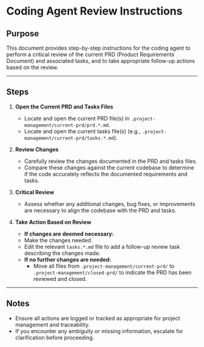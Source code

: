 # Coding Agent Review Instructions

## Purpose

This document provides step-by-step instructions for the coding agent to perform a critical review of the current PRD (Product Requirements Document) and associated tasks, and to take appropriate follow-up actions based on the review.

---

## Steps

1. **Open the Current PRD and Tasks Files**

   - Locate and open the current PRD file(s) in `.project-management/current-prd/prd.*.md`.
   - Locate and open the current tasks file(s) (e.g., `.project-management/current-prd/tasks.*.md`).

2. **Review Changes**

   - Carefully review the changes documented in the PRD and tasks files.
   - Compare these changes against the current codebase to determine if the code accurately reflects the documented requirements and tasks.

3. **Critical Review**

   - Assess whether any additional changes, bug fixes, or improvements are necessary to align the codebase with the PRD and tasks.

4. **Take Action Based on Review**
   - **If changes are deemed necessary:**
   - Make the changes needed.
   - Edit the relevant `tasks.*.md` file to add a follow-up review task describing the changes made.
   - **If no further changes are needed:**
     - Move all files from `.project-management/current-prd/` to `.project-management/closed-prd/` to indicate the PRD has been reviewed and closed.

---

## Notes

- Ensure all actions are logged or tracked as appropriate for project management and traceability.
- If you encounter any ambiguity or missing information, escalate for clarification before proceeding.
